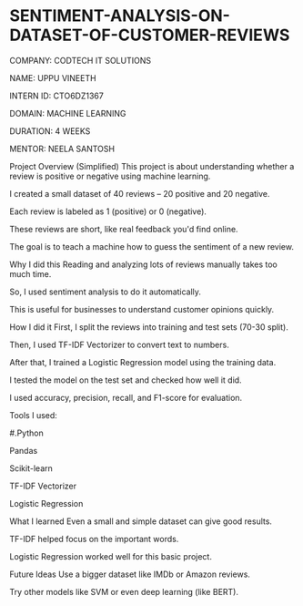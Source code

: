# SENTIMENT-ANALYSIS-ON-DATASET-OF-CUSTOMER-REVIEWS

COMPANY: CODTECH IT SOLUTIONS

NAME: UPPU VINEETH

INTERN ID: CTO6DZ1367

DOMAIN: MACHINE LEARNING

DURATION: 4 WEEKS

MENTOR: NEELA SANTOSH


Project Overview (Simplified)
This project is about understanding whether a review is positive or negative using machine learning.

I created a small dataset of 40 reviews – 20 positive and 20 negative.

Each review is labeled as 1 (positive) or 0 (negative).

These reviews are short, like real feedback you'd find online.

The goal is to teach a machine how to guess the sentiment of a new review.

Why I did this
Reading and analyzing lots of reviews manually takes too much time.

So, I used sentiment analysis to do it automatically.

This is useful for businesses to understand customer opinions quickly.

How I did it
First, I split the reviews into training and test sets (70-30 split).

Then, I used TF-IDF Vectorizer to convert text to numbers.

After that, I trained a Logistic Regression model using the training data.

I tested the model on the test set and checked how well it did.

I used accuracy, precision, recall, and F1-score for evaluation.

Tools I used:


#.Python


Pandas


Scikit-learn


TF-IDF Vectorizer


Logistic Regression


What I learned
Even a small and simple dataset can give good results.

TF-IDF helped focus on the important words.

Logistic Regression worked well for this basic project.

Future Ideas
Use a bigger dataset like IMDb or Amazon reviews.

Try other models like SVM or even deep learning (like BERT).
